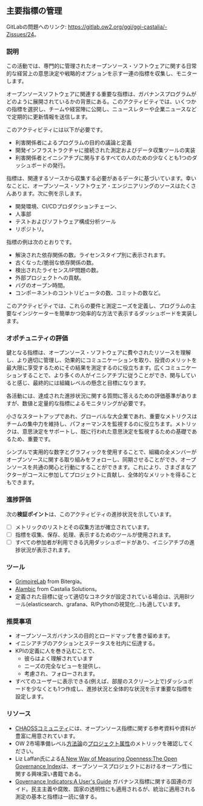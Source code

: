 ## 主要指標の管理

GitLabの問題へのリンク: <https://gitlab.ow2.org/ggi/ggi-castalia/-Zissues/24>。

### 説明

この活動では、専門的に管理されたオープンソース・ソフトウェアに関する日常的な経営上の意思決定や戦略的オプションを示す一連の指標を収集し、モニターします。

オープンソースソフトウェアに関連する重要な指標は、ガバナンスプログラムがどのように展開されているかの背景にある。このアクティビティでは、いくつかの指標を選択し、チームや経営陣に公開し、ニュースレターや企業ニュースなどで定期的に更新情報を送信します。

このアクティビティには以下が必要です。
* 利害関係者によるプログラムの目的の議論と定義
* 開発インフラストラクチャに接続された測定およびデータ収集ツールの実装
* 利害関係者とイニシアチブに関与するすべての人のための少なくとも1つのダッシュボードの発行。

指標は、関連するソースから収集する必要があるデータに基づいています。幸いなことに、オープンソース・ソフトウェア・エンジニアリングのソースはたくさんあります。次に例を示します。
* 開発環境、CI/CDプロダクションチェーン、
* 人事部
* テストおよびソフトウェア構成分析ツール
* リポジトリ。

指標の例は次のとおりです。

* 解決された依存関係の数。ライセンスタイプ別に表示されます。
* 古くなった/脆弱な依存関係の数。
* 検出されたライセンス/IP問題の数。
* 外部プロジェクトへの貢献。
* バグのオープン時間。
* コンポーネントのコントリビュータの数、コミットの数など。

このアクティビティでは、これらの要件と測定ニーズを定義し、プログラムの主要なインジケーターを簡単かつ効率的な方法で表示するダッシュボードを実装します。


### オポチュニティの評価

鍵となる指標は、オープンソース・ソフトウェアに費やされたリソースを理解し、より適切に管理し、効果的にコミュニケーションを取り、投資のメリットを最大限に享受するためにその結果を測定するのに役立ちます。広くコミュニケーションすることで、より多くの人がイニシアチブに従うことができ、関与していると感じ、最終的には組織レベルの懸念と目標になります。

各活動には、達成された進捗状況に関する質問に答えるための評価基準がありますが、数値と定量的な指標によるモニタリングが必要です。

小さなスタートアップであれ、グローバルな大企業であれ、重要なメトリクスはチームの集中力を維持し、パフォーマンスを監視するのに役立ちます。メトリックは、意思決定をサポートし、既に行われた意思決定を監視するための基礎であるため、重要です。

シンプルで実用的な数字とグラフィックを使用することで、組織の全メンバーがオープンソースに関する取り組みをフォローし、同期させることができ、オープンソースを共通の関心と行動にすることができます。これにより、さまざまなアクターがコースに参加してプロジェクトに貢献し、全体的なメリットを得ることもできます。

### 進捗評価

次の**検証ポイント**は、このアクティビティの進捗状況を示しています。

- [ ] メトリックのリストとその収集方法が確立されています。
- [ ] 指標を収集、保存、処理、表示するためのツールが使用されます。
- [ ] すべての参加者が利用できる汎用ダッシュボードがあり、イニシアチブの進捗状況が表示されます。

### ツール

* [GrimoireLab](https://chaoss.github.io/grimoirelab) from Bitergia。
* [Alambic](https://alambic.io) from Castalia Solutions。
* 定義された目標に従って適切なコネクタが設定されている場合は、汎用BIツール(elasticsearch、grafana、R/Pythonの視覚化...)も適しています。

### 推奨事項

* オープンソースガバナンスの目的とロードマップを書き留めます。
* イニシアチブのアクションとステータスを社内に伝達する。
* KPIの定義に人を巻き込むことで、
  - 彼らはよく理解されています
  - ニーズの完全なビューを提供し、
  - 考慮され、フォローされます。
* すべてのユーザーに表示できる(例えば、部屋のスクリーン上で)ダッシュボードを少なくとも1つ作成し、進捗状況と全体的な状況を示す重要な指標を設定します。

### リソース
* [CHAOSSコミュニティ](https://chaoss.community/)には、オープンソース指標に関する参考資料や資料が豊富に用意されています。
* OW 2市場準備レベル[方法論](https://www.ow2.org/view/MRL/Overview)の[プロジェクト属性](https://www.ow2.org/view/MRL/Stage2-ProjectAttributes)のメトリックを確認してください。
* Liz Laffan氏による[A New Way of Measuring Openness:The Open Governance Index](https://timreview.ca/article/512)は、オープンソースプロジェクトにおけるオープン性に関する興味深い書籍である。
* [Governance Indicators:A User's Guide](https://www.un.org/ruleoflaw/files/Governance%20Indicators_A%20Users%20Guide.pdf) ガバナンス指標に関する国連のガイド。民主主義や腐敗、国家の透明性にも適用されるが、統治に適用される測定の基本と指標は一読に値する。
